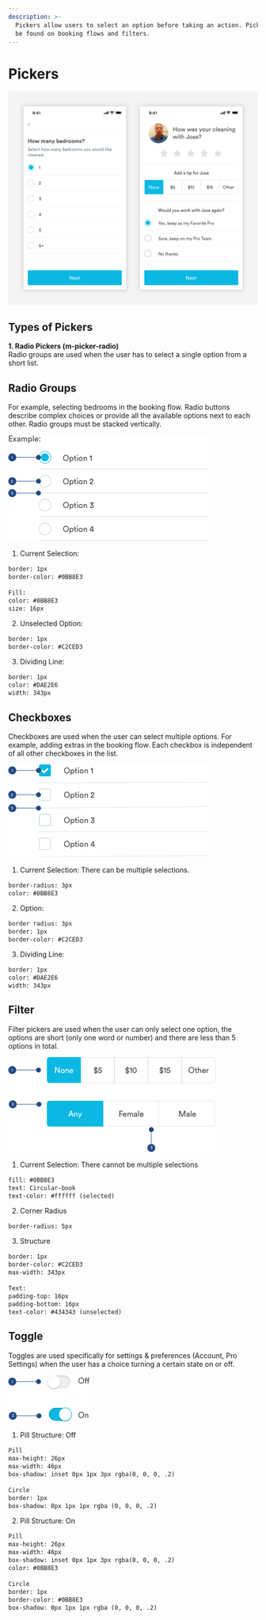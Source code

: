 ```yaml
---
description: >-
  Pickers allow users to select an option before taking an action. Pickers can
  be found on booking flows and filters.
---
```


# Pickers

![](../.gitbook/assets/picker-overview.png)

## Types of Pickers

**1. Radio Pickers \(m-picker-radio\)**  
Radio groups are used when the user has to select a single option from a short list.

## Radio Groups

For example, selecting bedrooms in the booking flow. Radio buttons describe complex choices or provide all the available options next to each other. Radio groups must be stacked vertically.

![](../.gitbook/assets/radio.png)

1. Current Selection:

```text
border: 1px
border-color: #0BB8E3 

Fill:
color: #0BB8E3
size: 16px
```

2. Unselected Option:

```text
border: 1px
border-color: #C2CED3
```

3. Dividing Line:

```text
border: 1px
color: #DAE2E6
width: 343px
```

## Checkboxes

Checkboxes are used when the user can select multiple options. For example, adding extras in the booking flow. Each checkbox is independent of all other checkboxes in the list.

![](../.gitbook/assets/checkboxes.png)

1. Current Selection: There can be multiple selections.

```text
border-radius: 3px
color: #0BB8E3
```

2. Option:

```text
border radius: 3px
border: 1px
border-color: #C2CED3
```

3. Dividing Line:

```text
border: 1px
color: #DAE2E6
width: 343px
```

## Filter

Filter pickers are used when the user can only select one option, the options are short \(only one word or number\) and there are less than 5 options in total.

![](../.gitbook/assets/filter.png)

1. Current Selection: There cannot be multiple selections

```text
fill: #0BB8E3
text: Circular-book
text-color: #ffffff (selected)
```

2. Corner Radius

```text
border-radius: 5px
```

3. Structure

```text
border: 1px
border-color: #C2CED3
max-width: 343px

Text:
padding-top: 16px
padding-bottom: 16px 
text-color: #434343 (unselected)
```

## Toggle

Toggles are used specifically for settings & preferences \(Account, Pro Settings\) when the user has a choice turning a certain state on or off.

![](../.gitbook/assets/toggle.png)

1. Pill Structure: Off

```text
Pill
max-height: 26px
max-width: 46px
box-shadow: inset 0px 1px 3px rgba(0, 0, 0, .2)

Circle
border: 1px
box-shadow: 0px 1px 1px rgba (0, 0, 0, .2)
```

2. Pill Structure: On

```text
Pill
max-height: 26px
max-width: 46px
box-shadow: inset 0px 1px 3px rgba(0, 0, 0, .2)
color: #0BB8E3

Circle
border: 1px
border-color: #0BB8E3
box-shadow: 0px 1px 1px rgba (0, 0, 0, .2)
```

